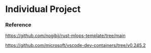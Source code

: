 # Individual Project

### Reference
https://github.com/nogibjj/rust-mlops-template/tree/main

https://github.com/microsoft/vscode-dev-containers/tree/v0.245.2
